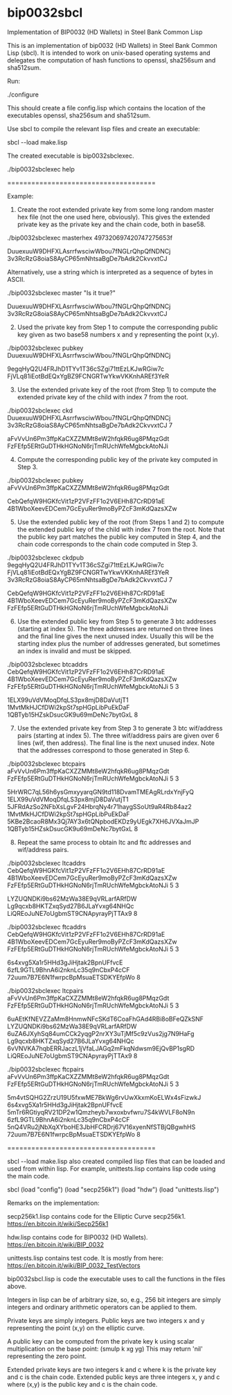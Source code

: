 bip0032sbcl
===========

Implementation of BIP0032 (HD Wallets) in Steel Bank Common Lisp

This is an implementation of bip0032 (HD Wallets) in Steel Bank Common Lisp (sbcl).
It is intended to work on unix-based operating systems and delegates the computation
of hash functions to openssl, sha256sum and sha512sum.

Run:

./configure

This should create a file config.lisp which contains the location of the executables openssl, sha256sum and sha512sum.

Use sbcl to compile the relevant lisp files and create an executable:

sbcl --load make.lisp

The created executable is bip0032sbclexec.

./bip0032sbclexec help

=====================================

Example:

1. Create the root extended private key from some long random master
hex file (not the one used here, obviously).  This gives the extended
private key as the private key and the chain code, both in base58.

./bip0032sbclexec masterhex 497320697420747275653f

DuuexuuW9DHFXLAsrrfwsciwWbou7fNGLrQhpQfNDNCj
3v3RcRzG8oiaS8AyCP65mNhtsaBgDe7bAdk2CkvvxtCJ

Alternatively, use a string which is interpreted as a sequence of bytes in ASCII.

./bip0032sbclexec master "Is it true?"

DuuexuuW9DHFXLAsrrfwsciwWbou7fNGLrQhpQfNDNCj
3v3RcRzG8oiaS8AyCP65mNhtsaBgDe7bAdk2CkvvxtCJ

2. Used the private key from Step 1 to compute the corresponding
public key given as two base58 numbers x and y representing the point
(x,y).

./bip0032sbclexec pubkey DuuexuuW9DHFXLAsrrfwsciwWbou7fNGLrQhpQfNDNCj

9egqHyQ2U4FRJhD1TYv1T36cSZgi71ttEzLKJwRGiw7c
FjVLq81iEotBdEQxYgBZ9FCNGRTwYkwVKKnhAREf3YeR

3. Use the extended private key of the root (from Step 1) to compute
the extended private key of the child with index 7 from the root.

./bip0032sbclexec ckd DuuexuuW9DHFXLAsrrfwsciwWbou7fNGLrQhpQfNDNCj 3v3RcRzG8oiaS8AyCP65mNhtsaBgDe7bAdk2CkvvxtCJ 7

aFvVvUn6Pm3ffpKaCXZZMMt8eW2hfqkR6ug8PMqzGdt
FzFEfp5ERtGuDTHkHGNoN6rjTmRUchWfeMgbckAtoNJi

4. Compute the corresponding public key of the private key computed in
Step 3.

./bip0032sbclexec pubkey aFvVvUn6Pm3ffpKaCXZZMMt8eW2hfqkR6ug8PMqzGdt

CebQefqW9HGKfcVit1zP2VFzFF1o2V6EHh87CrRD91aE
4B1WboXeevEDCem7GcEyuRer9moByPZcF3mKdQazsXZw

5. Use the extended public key of the root (from Steps 1 and 2) to compute
the extended public key of the child with index 7 from the root.  Note
that the public key part matches the public key computed in Step 4,
and the chain code corresponds to the chain code computed in Step 3.

./bip0032sbclexec ckdpub 9egqHyQ2U4FRJhD1TYv1T36cSZgi71ttEzLKJwRGiw7c FjVLq81iEotBdEQxYgBZ9FCNGRTwYkwVKKnhAREf3YeR 3v3RcRzG8oiaS8AyCP65mNhtsaBgDe7bAdk2CkvvxtCJ 7

CebQefqW9HGKfcVit1zP2VFzFF1o2V6EHh87CrRD91aE
4B1WboXeevEDCem7GcEyuRer9moByPZcF3mKdQazsXZw
FzFEfp5ERtGuDTHkHGNoN6rjTmRUchWfeMgbckAtoNJi

6. Use the extended public key from Step 5 to generate 3 btc addresses
(starting at index 5).  The three addresses are returned on three
lines and the final line gives the next unused index.  Usually this
will be the starting index plus the number of addresses generated, but
sometimes an index is invalid and must be skipped.

./bip0032sbclexec btcaddrs CebQefqW9HGKfcVit1zP2VFzFF1o2V6EHh87CrRD91aE 4B1WboXeevEDCem7GcEyuRer9moByPZcF3mKdQazsXZw FzFEfp5ERtGuDTHkHGNoN6rjTmRUchWfeMgbckAtoNJi 5 3

1ELX99uVdVMoqDfqLS3px8mjD8DaVutjT1
1MvtMkHJCfDWi2kpSt7spHGpLibPuEkDaF
1QBTyb15HZskDsucGK9u69mDeNc7bytGxL
8

7. Use the extended private key from Step 3 to generate 3 btc
wif/address pairs (starting at index 5). The three wif/address pairs
are given over 6 lines (wif, then address).  The final line is the
next unused index. Note that the addresses correspond to those
generated in Step 6.

./bip0032sbclexec btcpairs aFvVvUn6Pm3ffpKaCXZZMMt8eW2hfqkR6ug8PMqzGdt FzFEfp5ERtGuDTHkHGNoN6rjTmRUchWfeMgbckAtoNJi 5 3

5HrWRC7qL56h6ysGmxyyarqGN9td118DvamTMEAgRLrdxYnjFyQ
1ELX99uVdVMoqDfqLS3px8mjD8DaVutjT1
5JFRdAzSo2NFbXsLgvF24HbrqNy4r71haygSSoUt9aR4Rb84az2
1MvtMkHJCfDWi2kpSt7spHGpLibPuEkDaF
5KBe2BcaoR8Mx3Qj7AY3x6tQNpbodEKDz9yUEgk7XH6JVXaJmJP
1QBTyb15HZskDsucGK9u69mDeNc7bytGxL
8

8. Repeat the same process to obtain ltc and ftc addresses and wif/address pairs.

./bip0032sbclexec ltcaddrs CebQefqW9HGKfcVit1zP2VFzFF1o2V6EHh87CrRD91aE 4B1WboXeevEDCem7GcEyuRer9moByPZcF3mKdQazsXZw FzFEfp5ERtGuDTHkHGNoN6rjTmRUchWfeMgbckAtoNJi 5 3

LYZUQNDKi9bs62MzWa38E9qVRLarfARfDW
Lg9qcxb8HKTZxqSyd27B6JLaYvxg64NHQc
LiQREoJuNE7oUgbmST9CNApyrayPjTTAx9
8

./bip0032sbclexec ftcaddrs CebQefqW9HGKfcVit1zP2VFzFF1o2V6EHh87CrRD91aE 4B1WboXeevEDCem7GcEyuRer9moByPZcF3mKdQazsXZw FzFEfp5ERtGuDTHkHGNoN6rjTmRUchWfeMgbckAtoNJi 5 3

6s4xvg5Xa1r5HHd3gJiHjtak2BpnUFfvcE
6zfL9GTL9BhnA6i2nknLc35q9nCbxP4cCF
72uum7B7E6N1fwrpcBpMsuaETSDKYEfpWo
8

./bip0032sbclexec ltcpairs aFvVvUn6Pm3ffpKaCXZZMMt8eW2hfqkR6ug8PMqzGdt FzFEfp5ERtGuDTHkHGNoN6rjTmRUchWfeMgbckAtoNJi 5 3

6uAEtKfNEVZZaMm8HnmwNFcSKdT6CoaFhGAd4RBi8oBFeQZkSNF
LYZUQNDKi9bs62MzWa38E9qVRLarfARfDW
6uZA6JXyhSq84umCCk2yqgP2nrXY3uTjMf5c9zVus2jg7N9HaFg
Lg9qcxb8HKTZxqSyd27B6JLaYvxg64NHQc
6vVNVKA7hqbERRJaczL1jVfaLJAGq2mFkqNdwsm9EjQvBP1sgRD
LiQREoJuNE7oUgbmST9CNApyrayPjTTAx9
8

./bip0032sbclexec ftcpairs aFvVvUn6Pm3ffpKaCXZZMMt8eW2hfqkR6ug8PMqzGdt FzFEfp5ERtGuDTHkHGNoN6rjTmRUchWfeMgbckAtoNJi 5 3

5m4vtSQHG2ZrzU19U5fxwME7BkWg6rvUwXkxmKoELWx4sFizwkJ
6s4xvg5Xa1r5HHd3gJiHjtak2BpnUFfvcE
5mTr6RGtiyqRV21DP2w1Qmzheyb7wxoxbvfwru7S4kWVLF8oN9n
6zfL9GTL9BhnA6i2nknLc35q9nCbxP4cCF
5nQ4VRu2jNbXqXYboHE3JbHFCRDrj67V16xyenNfSTBjQBgwhHS
72uum7B7E6N1fwrpcBpMsuaETSDKYEfpWo
8

=====================================

sbcl --load make.lisp also created compiled lisp files that can be loaded and used from within lisp.
For example, unittests.lisp contains lisp code using the main code.

sbcl
(load "config")
(load "secp256k1")
(load "hdw")
(load "unittests.lisp")

Remarks on the implementation:

secp256k1.lisp contains code for the Elliptic Curve secp256k1.
https://en.bitcoin.it/wiki/Secp256k1

hdw.lisp contains code for BIP0032 (HD Wallets).
https://en.bitcoin.it/wiki/BIP_0032

unittests.lisp contains test code. It is mostly from here:
https://en.bitcoin.it/wiki/BIP_0032_TestVectors

bip0032sbcl.lisp is code the executable uses to call the functions in the files above.

Integers in lisp can be of arbitrary size, so, e.g., 256 bit integers
are simply integers and ordinary arithmetic operators can be applied to them.

Private keys are simply integers.
Public keys are two integers x and y representing the point (x,y) on the elliptic curve.

A public key can be computed from the private key k using scalar multiplication on the base point:
(smulp k xg yg)
This may return 'nil' representing the zero point.

Extended private keys are two integers k and c where k is the private key and c is the chain code.
Extended public keys are three integers x, y and c where (x,y) is the public key and c is the chain code.
